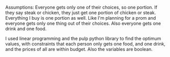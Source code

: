 Assumptions: Everyone gets only one of their choices, so one portion. If they say steak or chicken, they just get one portion of chicken or steak. Everything I buy is one portion as well. Like I'm planning for a prom and everyone gets only one thing out of their choices. Also everyone gets one drink and one food. 

I used linear programming and the pulp python library to find the optimum values, with constraints that each person only gets one food, and one drink, and the prices of all are within budget. Also the variables are boolean. 
